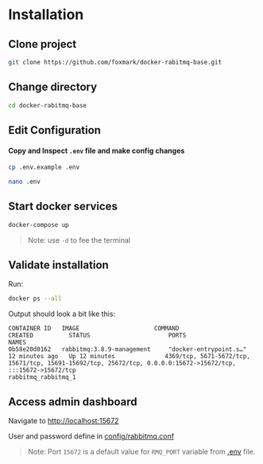 # Installation

## Clone project

```sh 
git clone https://github.com/foxmark/docker-rabitmq-base.git
```

## Change directory

```sh
cd docker-rabitmq-base
```

## Edit Configuration

#### Copy and Inspect ```.env``` file and make config changes

```sh
cp .env.example .env
```

```sh
nano .env
```

## Start docker services

```sh
docker-compose up
```

> Note: use ```-d``` to fee the terminal

## Validate installation

Run:

```sh
docker ps --all
```
Output should look a bit like this:

```
CONTAINER ID   IMAGE                     COMMAND                  CREATED          STATUS                      PORTS                                                  NAMES
0b58e20d0162   rabbitmq:3.8.9-management     "docker-entrypoint.s…"   12 minutes ago   Up 12 minutes              4369/tcp, 5671-5672/tcp, 15671/tcp, 15691-15692/tcp, 25672/tcp, 0.0.0.0:15672->15672/tcp, :::15672->15672/tcp                                                   rabbitmq_rabbitmq_1
```

## Access admin dashboard

Navigate to [http://localhost:15672](http://localhost:15672)

User and password define in [config/rabbitmq.conf](../master/config/rabbitmq.conf)

> Note: Port ```15672``` is a default value for ```RMQ_PORT``` variable from [.env](../master/.env.example) file.
